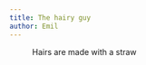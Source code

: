 ```yaml
---
title: The hairy guy
author: Emil
---
```

<figure class="md:bleed-right md:split">
<img src="/img/emil-drawing/IMG_1345.jpg" alt="">
<figcaption>Hairs are made with a straw</figcaption>
</figure>